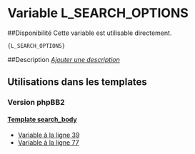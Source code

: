 # Variable L_SEARCH_OPTIONS

##Disponibilité
Cette variable est utilisable directement.

```html
{L_SEARCH_OPTIONS}
```

##Description
[*Ajouter une description*](https://fa-tvars.appspot.com/var/L_SEARCH_OPTIONS)

## Utilisations dans les templates

### Version phpBB2

#### [Template search_body](subsilver/search_body.md#readme)
* [Variable &agrave; la ligne 39](../subsilver/search_body.tpl#L39)
* [Variable &agrave; la ligne 77](../subsilver/search_body.tpl#L77)